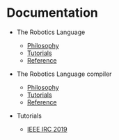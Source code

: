 
# Documentation

- The Robotics Language
  - [Philosophy](Language/Philosophy/README.md)
  - [Tutorials](Language/Tutorials/README.md)
  - [Reference](Language/Reference/README.md)

- The Robotics Language compiler
  - [Philosophy](Compiler/Philosophy/README.md)
  - [Tutorials](Compiler/Tutorials/README.md)
  - [Reference](Compiler/Reference/README.md)

- Tutorials
  - [IEEE IRC 2019](../../Documentation/Tutorials/IEEE-IRC-2019/README.md)
